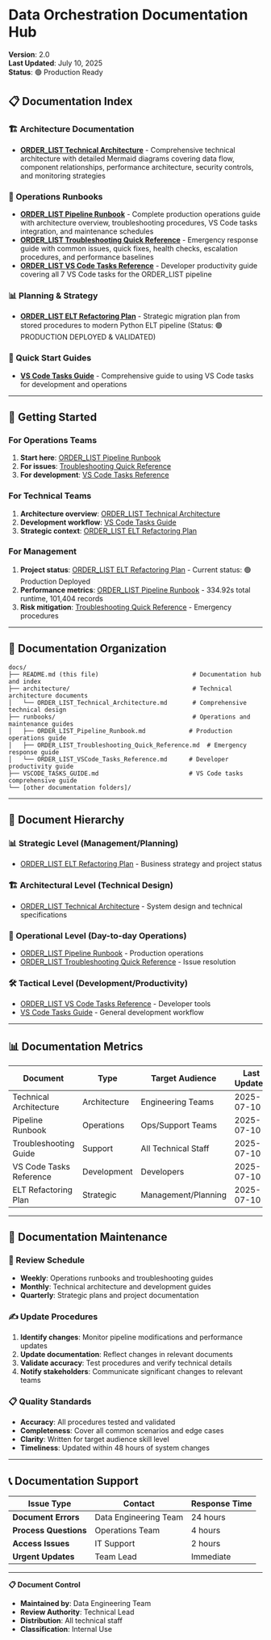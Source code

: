 # Data Orchestration Documentation Hub

**Version**: 2.0  
**Last Updated**: July 10, 2025  
**Status**: 🟢 Production Ready

## 📋 Documentation Index

### 🏗️ Architecture Documentation
- **[ORDER_LIST Technical Architecture](architecture/ORDER_LIST_Technical_Architecture.md)** - Comprehensive technical architecture with detailed Mermaid diagrams covering data flow, component relationships, performance architecture, security controls, and monitoring strategies

### 📖 Operations Runbooks
- **[ORDER_LIST Pipeline Runbook](runbooks/ORDER_LIST_Pipeline_Runbook.md)** - Complete production operations guide with architecture overview, troubleshooting procedures, VS Code tasks integration, and maintenance schedules
- **[ORDER_LIST Troubleshooting Quick Reference](runbooks/ORDER_LIST_Troubleshooting_Quick_Reference.md)** - Emergency response guide with common issues, quick fixes, health checks, escalation procedures, and performance baselines
- **[ORDER_LIST VS Code Tasks Reference](runbooks/ORDER_LIST_VSCode_Tasks_Reference.md)** - Developer productivity guide covering all 7 VS Code tasks for the ORDER_LIST pipeline

### 📊 Planning & Strategy
- **[ORDER_LIST ELT Refactoring Plan](../dev/order_list/order-list-elt-refactoring-plan.md)** - Strategic migration plan from stored procedures to modern Python ELT pipeline (Status: 🟢 PRODUCTION DEPLOYED & VALIDATED)

### 🎯 Quick Start Guides
- **[VS Code Tasks Guide](VSCODE_TASKS_GUIDE.md)** - Comprehensive guide to using VS Code tasks for development and operations

---

## 🚀 Getting Started

### For Operations Teams
1. **Start here**: [ORDER_LIST Pipeline Runbook](runbooks/ORDER_LIST_Pipeline_Runbook.md)
2. **For issues**: [Troubleshooting Quick Reference](runbooks/ORDER_LIST_Troubleshooting_Quick_Reference.md)
3. **For development**: [VS Code Tasks Reference](runbooks/ORDER_LIST_VSCode_Tasks_Reference.md)

### For Technical Teams  
1. **Architecture overview**: [ORDER_LIST Technical Architecture](architecture/ORDER_LIST_Technical_Architecture.md)
2. **Development workflow**: [VS Code Tasks Guide](VSCODE_TASKS_GUIDE.md)
3. **Strategic context**: [ORDER_LIST ELT Refactoring Plan](../dev/order_list/order-list-elt-refactoring-plan.md)

### For Management
1. **Project status**: [ORDER_LIST ELT Refactoring Plan](../dev/order_list/order-list-elt-refactoring-plan.md) - Current status: 🟢 Production Deployed
2. **Performance metrics**: [ORDER_LIST Pipeline Runbook](runbooks/ORDER_LIST_Pipeline_Runbook.md) - 334.92s total runtime, 101,404 records
3. **Risk mitigation**: [Troubleshooting Quick Reference](runbooks/ORDER_LIST_Troubleshooting_Quick_Reference.md) - Emergency procedures

---

## 📁 Documentation Organization

```
docs/
├── README.md (this file)                          # Documentation hub and index
├── architecture/                                  # Technical architecture documents
│   └── ORDER_LIST_Technical_Architecture.md       # Comprehensive technical design
├── runbooks/                                      # Operations and maintenance guides
│   ├── ORDER_LIST_Pipeline_Runbook.md            # Production operations guide
│   ├── ORDER_LIST_Troubleshooting_Quick_Reference.md  # Emergency response guide
│   └── ORDER_LIST_VSCode_Tasks_Reference.md      # Developer productivity guide
├── VSCODE_TASKS_GUIDE.md                         # VS Code tasks comprehensive guide
└── [other documentation folders]/
```

---

## 🎯 Document Hierarchy

### 📊 Strategic Level (Management/Planning)
- [ORDER_LIST ELT Refactoring Plan](../dev/order_list/order-list-elt-refactoring-plan.md) - Business strategy and project status

### 🏗️ Architectural Level (Technical Design)
- [ORDER_LIST Technical Architecture](architecture/ORDER_LIST_Technical_Architecture.md) - System design and technical specifications

### 🔧 Operational Level (Day-to-day Operations)
- [ORDER_LIST Pipeline Runbook](runbooks/ORDER_LIST_Pipeline_Runbook.md) - Production operations
- [ORDER_LIST Troubleshooting Quick Reference](runbooks/ORDER_LIST_Troubleshooting_Quick_Reference.md) - Issue resolution

### 🛠️ Tactical Level (Development/Productivity)
- [ORDER_LIST VS Code Tasks Reference](runbooks/ORDER_LIST_VSCode_Tasks_Reference.md) - Developer tools
- [VS Code Tasks Guide](VSCODE_TASKS_GUIDE.md) - General development workflow

---

## 📊 Documentation Metrics

| Document | Type | Target Audience | Last Updated | Review Cycle |
|----------|------|----------------|--------------|--------------|
| Technical Architecture | Architecture | Engineering Teams | 2025-07-10 | Monthly |
| Pipeline Runbook | Operations | Ops/Support Teams | 2025-07-10 | Weekly |
| Troubleshooting Guide | Support | All Technical Staff | 2025-07-10 | Bi-weekly |
| VS Code Tasks Reference | Development | Developers | 2025-07-10 | Monthly |
| ELT Refactoring Plan | Strategic | Management/Planning | 2025-07-10 | Quarterly |

---

## 🔄 Documentation Maintenance

### 📅 Review Schedule
- **Weekly**: Operations runbooks and troubleshooting guides
- **Monthly**: Technical architecture and development guides  
- **Quarterly**: Strategic plans and project documentation

### ✍️ Update Procedures
1. **Identify changes**: Monitor pipeline modifications and performance updates
2. **Update documentation**: Reflect changes in relevant documents
3. **Validate accuracy**: Test procedures and verify technical details
4. **Notify stakeholders**: Communicate significant changes to relevant teams

### 📋 Quality Standards
- **Accuracy**: All procedures tested and validated
- **Completeness**: Cover all common scenarios and edge cases
- **Clarity**: Written for target audience skill level
- **Timeliness**: Updated within 48 hours of system changes

---

## 📞 Documentation Support

| Issue Type | Contact | Response Time |
|------------|---------|---------------|
| **Document Errors** | Data Engineering Team | 24 hours |
| **Process Questions** | Operations Team | 4 hours |
| **Access Issues** | IT Support | 2 hours |
| **Urgent Updates** | Team Lead | Immediate |

---

**📋 Document Control**
- **Maintained by**: Data Engineering Team
- **Review Authority**: Technical Lead
- **Distribution**: All technical staff
- **Classification**: Internal Use
